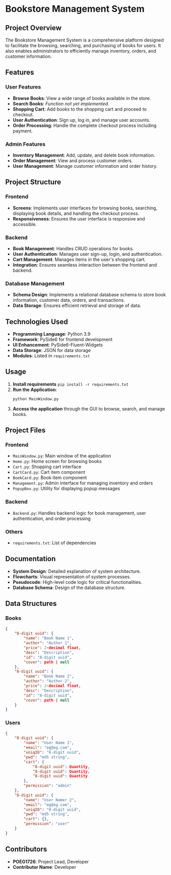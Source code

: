 
# Bookstore Management System

## Project Overview

The Bookstore Management System is a comprehensive platform designed to facilitate the browsing, searching, and purchasing of books for users. It also enables administrators to efficiently manage inventory, orders, and customer information.

## Features

### User Features
- **Browse Books**: View a wide range of books available in the store.
- **Search Books**: *Function not yet implemented.*
- **Shopping Cart**: Add books to the shopping cart and proceed to checkout.
- **User Authentication**: Sign up, log in, and manage user accounts.
- **Order Processing**: Handle the complete checkout process including payment.

### Admin Features
- **Inventory Management**: Add, update, and delete book information.
- **Order Management**: View and process customer orders.
- **User Management**: Manage customer information and order history.

## Project Structure

### Frontend
- **Screens**: Implements user interfaces for browsing books, searching, displaying book details, and handling the checkout process.
- **Responsiveness**: Ensures the user interface is responsive and accessible.

### Backend
- **Book Management**: Handles CRUD operations for books.
- **User Authentication**: Manages user sign-up, login, and authentication.
- **Cart Management**: Manages items in the user's shopping cart.
- **Integration**: Ensures seamless interaction between the frontend and backend.

### Database Management
- **Schema Design**: Implements a relational database schema to store book information, customer data, orders, and transactions.
- **Data Storage**: Ensures efficient retrieval and storage of data.

## Technologies Used
- **Programming Language**: Python 3.9
- **Framework**: PySide6 for frontend development
- **UI Enhancement**: PySide6-Fluent-Widgets
- **Data Storage**: JSON for data storage
- **Modules**: Listed in `requirements.txt`

## Usage
1. **Install requirements**
   ```pip install -r requirements.txt```
2. **Run the Application**:
    ```sh
    python MainWindow.py
    ```
3. **Access the application** through the GUI to browse, search, and manage books.

## Project Files

### Frontend
- `MainWindow.py`: Main window of the application
- `Home.py`: Home screen for browsing books
- `Cart.py`: Shopping cart interface
- `CartCard.py`: Cart item component
- `BookCard.py`: Book item component
- `Management.py`: Admin interface for managing inventory and orders
- `PopupBox.py`: Utility for displaying popup messages

### Backend
- `Backend.py`: Handles backend logic for book management, user authentication, and order processing

### Others
- `requirements.txt`: List of dependencies

## Documentation
- **System Design**: Detailed explanation of system architecture.
- **Flowcharts**: Visual representation of system processes.
- **Pseudocode**: High-level code logic for critical functionalities.
- **Database Schema**: Design of the database structure.

## Data Structures

### Books
```json
{
    "8-digit uuid": {
        "name": "Book Name 1",
        "author": "Author 1",
        "price": 2-decimal float,
        "desc": "Description",
        "id": "8-digit uuid",
        "cover": path | null
    },
    "8-digit uuid": {
        "name": "Book Name 2",
        "author": "Author 2",
        "price": 2-decimal float,
        "desc": "Description",
        "id": "8-digit uuid",
        "cover": path | null
    }
}
```

### Users
```json
{
    "8-digit uuid": {
        "name": "User Name 1",
        "email": "eg@eg.com",
        "uniqID": "8-digit uuid",
        "pwd": "md5 string",
        "cart": {
            "8-digit uuid": Quantity,
            "8-digit uuid": Quantity,
            "8-digit uuid": Quantity
        },
        "permission": "admin"
    },
    "8-digit uuid": {
        "name": "User Namer 2",
        "email": "eg@eg.com",
        "uniqID": "8-digit uuid",
        "pwd": "md5 string",
        "cart": {},
        "permission": "user"
    }
}
```

## Contributors
- **POEG1726**: Project Lead, Developer
- **Contributor Name**: Developer
